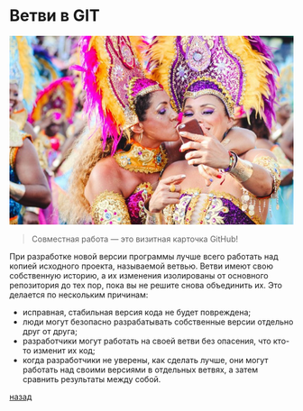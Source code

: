 # Ветви в GIT

![ветка](./04.jpeg)
>Совместная работа — это визитная карточка GitHub!

При разработке новой версии программы лучше всего работать над копией исходного проекта, называемой ветвью. Ветви имеют свою собственную историю, а их изменения изолированы от основного репозитория до тех пор, пока вы не решите снова объединить их. Это делается по нескольким причинам:
* исправная, стабильная версия кода не будет повреждена;
* люди могут безопасно разрабатывать собственные версии отдельно друг от друга;
* разработчики могут работать на своей ветви без опасения, что кто-то изменит их код;
* когда разработчики не уверены, как сделать лучше, они могут работать над своими версиями в отдельных ветвях, а затем сравнить результаты между собой.

[назад](./readme.md)